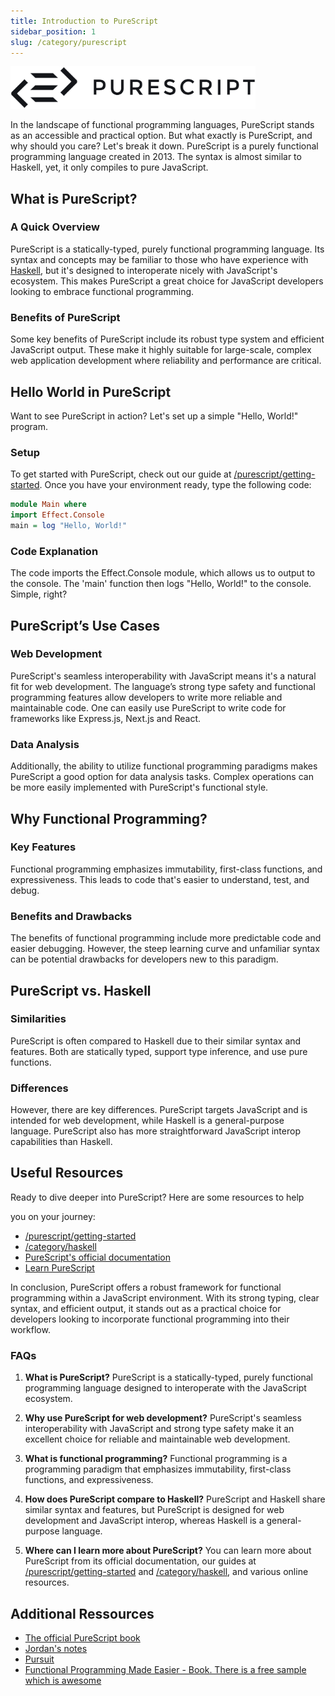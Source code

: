 ```yaml
---
title: Introduction to PureScript
sidebar_position: 1
slug: /category/purescript
---
```


<img src="https://raw.githubusercontent.com/purescript/purescript/master/logo.png" alt="PureScript" width="392"/>



In the landscape of functional programming languages, PureScript stands as an accessible and practical option. But what exactly is PureScript, and why should you care? Let's break it down.
PureScript is a purely functional programming language created in 2013.
The syntax is almost similar to Haskell, yet, it only compiles to pure JavaScript.

##  What is PureScript? 

###  A Quick Overview 

PureScript is a statically-typed, purely functional programming language. Its syntax and concepts may be familiar to those who have experience with [Haskell](/category/haskell), but it's designed to interoperate nicely with JavaScript's ecosystem. This makes PureScript a great choice for JavaScript developers looking to embrace functional programming. 

###  Benefits of PureScript 

Some key benefits of PureScript include its robust type system and efficient JavaScript output. These make it highly suitable for large-scale, complex web application development where reliability and performance are critical.

##  Hello World in PureScript 

Want to see PureScript in action? Let's set up a simple "Hello, World!" program.

###  Setup 

To get started with PureScript, check out our guide at [/purescript/getting-started](/purescript/getting-started). Once you have your environment ready, type the following code:

```haskell
module Main where
import Effect.Console
main = log "Hello, World!"
```

###  Code Explanation 

The code imports the Effect.Console module, which allows us to output to the console. The 'main' function then logs "Hello, World!" to the console. Simple, right?

##  PureScript’s Use Cases 

###  Web Development 

PureScript's seamless interoperability with JavaScript means it's a natural fit for web development. The language’s strong type safety and functional programming features allow developers to write more reliable and maintainable code. One can easily use PureScript to write code for frameworks like Express.js, Next.js and React. 

###  Data Analysis 

Additionally, the ability to utilize functional programming paradigms makes PureScript a good option for data analysis tasks. Complex operations can be more easily implemented with PureScript's functional style.

##  Why Functional Programming? 

###  Key Features 

Functional programming emphasizes immutability, first-class functions, and expressiveness. This leads to code that's easier to understand, test, and debug.

###  Benefits and Drawbacks 

The benefits of functional programming include more predictable code and easier debugging. However, the steep learning curve and unfamiliar syntax can be potential drawbacks for developers new to this paradigm.

##  PureScript vs. Haskell 

###  Similarities 

PureScript is often compared to Haskell due to their similar syntax and features. Both are statically typed, support type inference, and use pure functions.

###  Differences 

However, there are key differences. PureScript targets JavaScript and is intended for web development, while Haskell is a general-purpose language. PureScript also has more straightforward JavaScript interop capabilities than Haskell.

##  Useful Resources 

Ready to dive deeper into PureScript? Here are some resources to help

 you on your journey:

- [/purescript/getting-started](/purescript/getting-started)
- [/category/haskell](/category/haskell)
- [PureScript's official documentation](https://www.purescript.org)
- [Learn PureScript](https://leanpub.com/learningpurescript)

In conclusion, PureScript offers a robust framework for functional programming within a JavaScript environment. With its strong typing, clear syntax, and efficient output, it stands out as a practical choice for developers looking to incorporate functional programming into their workflow.

### FAQs

1. **What is PureScript?**
PureScript is a statically-typed, purely functional programming language designed to interoperate with the JavaScript ecosystem.

2. **Why use PureScript for web development?**
PureScript's seamless interoperability with JavaScript and strong type safety make it an excellent choice for reliable and maintainable web development.

3. **What is functional programming?**
Functional programming is a programming paradigm that emphasizes immutability, first-class functions, and expressiveness.

4. **How does PureScript compare to Haskell?**
PureScript and Haskell share similar syntax and features, but PureScript is designed for web development and JavaScript interop, whereas Haskell is a general-purpose language.

5. **Where can I learn more about PureScript?**
You can learn more about PureScript from its official documentation, our guides at [/purescript/getting-started](/purescript/getting-started) and [/category/haskell](/category/haskell), and various online resources.




## Additional Ressources

-  [The official PureScript book](https://book.purescript.org/)
-  [Jordan's notes](https://jordanmartinez.github.io/purescript-jordans-reference-site/Preface.html/)
-  [Pursuit](https://pursuit.purescript.org/)
-  [Functional Programming Made Easier - Book. There is a free sample which is awesome](https://leanpub.com/fp-made-easier/)


<script type="application/ld+json" dangerouslySetInnerHTML={{__html: 
` 
{
  "@context": "https://schema.org",
  "@type": "FAQPage",
  "mainEntity": [
    {
      "@type": "Question",
      "name": "What is PureScript?",
      "acceptedAnswer": {
        "@type": "Answer",
        "text": "PureScript is a statically-typed, purely functional programming language designed to interoperate with the JavaScript ecosystem."
      }
    },
    {
      "@type": "Question",
      "name": "Why use PureScript for web development?",
      "acceptedAnswer": {
        "@type": "Answer",
        "text": "PureScript's seamless interoperability with JavaScript and strong type safety make it an excellent choice for reliable and maintainable web development."
      }
    },
    {
      "@type": "Question",
      "name": "What is functional programming?",
      "acceptedAnswer": {
        "@type": "Answer",
        "text": "Functional programming is a programming paradigm that emphasizes immutability, first-class functions, and expressiveness."
      }
    },
    {
      "@type": "Question",
      "name": "How does PureScript compare to Haskell?",
      "acceptedAnswer": {
        "@type": "Answer",
        "text": "PureScript and Haskell share similar syntax and features, but PureScript is designed for web development and JavaScript interop, whereas Haskell is a general-purpose language."
      }
    }
  ]
}

`}}></script>